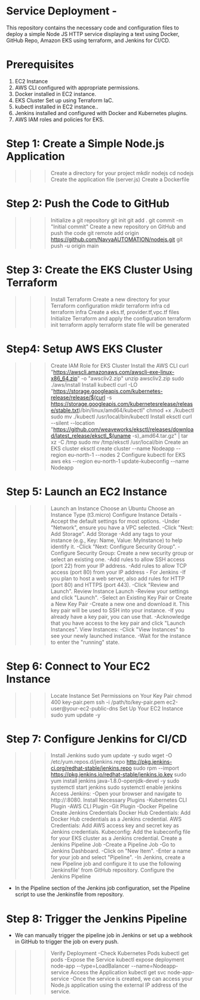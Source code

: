 # Service Deployment -
 This repository contains the necessary code and configuration files to deploy a simple Node JS HTTP service displaying a text using Docker, GitHub Repo, Amazon EKS using terraform, and Jenkins for CI/CD.

# Prerequisites

1. EC2 Instance 
2. AWS CLI configured with appropriate permissions.
3. Docker installed in EC2 instance.
4. EKS Cluster Set up using Terraform IaC.
5. kubectl installed in EC2 instance..
6. Jenkins installed and configured with Docker and Kubernetes plugins.
7. AWS IAM roles and policies for EKS.

# Step 1: Create a Simple Node.js Application

>>>Create a directory for your project
  mkdir nodejs
  cd nodejs
>>>Create the application file (server.js)
>>>Create a Dockerfile

# Step 2: Push the Code to GitHub

>>>Initialize a git repository
  git init
  git add .
  git commit -m "Initial commit"
>>>Create a new repository on GitHub and push the code
  git remote add origin https://github.com/NavyaAUTOMATION/nodejs.git
  git push -u origin main

# Step 3: Create the EKS Cluster Using Terraform

>>>Install Terraform
>>>Create a new directory for your Terraform configuration
    mkdir terraform infra
    cd terraform infra
>>>Create a eks.tf, provider.tf,vpc.tf files
>>>Initialize Terraform and apply the configuration
    terraform init
    terraform apply
>>>terraform state file will be generated

# Step4: Setup AWS EKS Cluster

>>>Create IAM Role for EKS Cluster
>>>Install the AWS CLI
    curl "https://awscli.amazonaws.com/awscli-exe-linux-x86_64.zip" -o "awscliv2.zip"
    unzip awscliv2.zip
    sudo ./aws/install
>>>Install kubectl
    curl -LO "https://storage.googleapis.com/kubernetes-release/release/$(curl -s 
    https://storage.googleapis.com/kubernetesrelease/release/stable.txt)/bin/linux/amd64/kubectl"
    chmod +x ./kubectl
    sudo mv ./kubectl /usr/local/bin/kubectl
>>>Install eksctl
    curl --silent --location "https://github.com/weaveworks/eksctl/releases/download/latest_release/eksctl_$(uname -s)_amd64.tar.gz" | tar xz -C /tmp
    sudo mv /tmp/eksctl /usr/local/bin
>>>Create an EKS cluster
    eksctl create cluster --name Nodeapp --region eu-north-1 --nodes 2
>>>Configure kubectl for EKS
    aws eks --region eu-north-1 update-kubeconfig --name Nodeapp


# Step 5: Launch an EC2 Instance

>>>Launch an Instance
>>>Choose an Ubuntu
>>>Choose an Instance Type (t3.micro)
>>>Configure Instance Details
   -Accept the default settings for most options.
   -Under "Network", ensure you have a VPC selected.
   -Click "Next: Add Storage".
>>>Add Storage
    -Add any tags to your instance (e.g., Key: Name, Value: MyInstance) to help identify it.
    -Click "Next: Configure Security Group".
    -Configure Security Group:
>>>Create a new security group or select an existing one.
     -Add rules to allow SSH access (port 22) from your IP address.
     -Add rules to allow TCP access (port 80) from your IP address - For Jenkins
     -If you plan to host a web server, also add rules for HTTP (port 80) and HTTPS (port 443).
     -Click "Review and Launch".
>>>Review Instance Launch
     -Review your settings and click "Launch".
     -Select an Existing Key Pair or Create a New Key Pair
     -Create a new one and download it. This key pair will be used to SSH into your instance.
     -If you already have a key pair, you can use that.
     -Acknowledge that you have access to the key pair and click "Launch Instances".
>>>View Instances:
     -Click "View Instances" to see your newly launched instance.
     -Wait for the instance to enter the "running" state.

# Step 6: Connect to Your EC2 Instance

>>>Locate Instance
>>>Set Permissions on Your Key Pair
    chmod 400 key-pair.pem
    ssh -i /path/to/key-pair.pem ec2-user@your-ec2-public-dns
>>>Set Up Your EC2 Instance
    sudo yum update -y

# Step 7: Configure Jenkins for CI/CD

>>>Install Jenkins
 sudo yum update -y
 sudo wget -O /etc/yum.repos.d/jenkins.repo http://pkg.jenkins-ci.org/redhat-stable/jenkins.repo
 sudo rpm --import https://pkg.jenkins.io/redhat-stable/jenkins.io.key
 sudo yum install jenkins java-1.8.0-openjdk-devel -y
 sudo systemctl start jenkins
 sudo systemctl enable jenkins
>>>Access Jenkins:
   -Open your browser and navigate to http://<your-ec2-public-ip>:8080.
>>>Install Necessary Plugins
   -Kubernetes CLI Plugin
   -AWS CLI Plugin
   -Git Plugin
   -Docker Pipeline
>>>Create Jenkins Credentials
 Docker Hub Credentials: Add Docker Hub credentials as a Jenkins credential. 
 AWS Credentials: Add AWS access key and secret key as Jenkins credentials.
 Kubeconfig: Add the kubeconfig file for your EKS cluster as a Jenkins credential.
>>>Create a Jenkins Pipeline Job
    -Create a Pipeline Job
    -Go to Jenkins Dashboard.
    -Click on "New Item".
    -Enter a name for your job and select "Pipeline".
    -In Jenkins, create a new Pipeline job and configure it to use the following 'Jenkinsfile' from GitHub repository.
>>>Configure the Jenkins Pipeline
   - In the Pipeline section of the Jenkins job configuration, set the Pipeline script to use the Jenkinsfile from repository.

# Step 8: Trigger the Jenkins Pipeline
  
   - We can manually trigger the pipeline job in Jenkins or set up a webhook in GitHub to trigger the job on every push.
>>>Verify Deployment
   -Check Kubernetes Pods
     kubectl get pods
    -Expose the Service
     kubectl expose deployment node-app --type=LoadBalancer --name=Nodeapp-service
>>>Access the Application
     kubectl get svc node-app-service
    -Once the service is created, we can access your Node.js application using the external IP address of the service.
  

